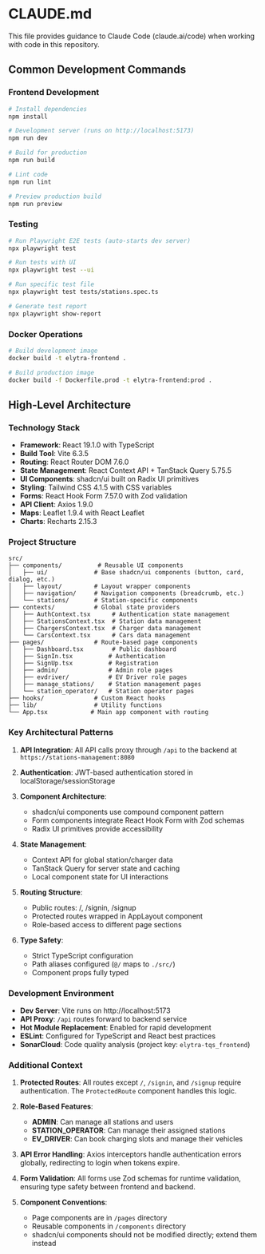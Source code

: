 # CLAUDE.md

This file provides guidance to Claude Code (claude.ai/code) when working with code in this repository.

## Common Development Commands

### Frontend Development
```bash
# Install dependencies
npm install

# Development server (runs on http://localhost:5173)
npm run dev

# Build for production
npm run build

# Lint code
npm run lint

# Preview production build
npm run preview
```

### Testing
```bash
# Run Playwright E2E tests (auto-starts dev server)
npx playwright test

# Run tests with UI
npx playwright test --ui

# Run specific test file
npx playwright test tests/stations.spec.ts

# Generate test report
npx playwright show-report
```

### Docker Operations
```bash
# Build development image
docker build -t elytra-frontend .

# Build production image
docker build -f Dockerfile.prod -t elytra-frontend:prod .
```

## High-Level Architecture

### Technology Stack
- **Framework**: React 19.1.0 with TypeScript
- **Build Tool**: Vite 6.3.5
- **Routing**: React Router DOM 7.6.0
- **State Management**: React Context API + TanStack Query 5.75.5
- **UI Components**: shadcn/ui built on Radix UI primitives
- **Styling**: Tailwind CSS 4.1.5 with CSS variables
- **Forms**: React Hook Form 7.57.0 with Zod validation
- **API Client**: Axios 1.9.0
- **Maps**: Leaflet 1.9.4 with React Leaflet
- **Charts**: Recharts 2.15.3

### Project Structure
```
src/
├── components/          # Reusable UI components
│   ├── ui/             # Base shadcn/ui components (button, card, dialog, etc.)
│   ├── layout/         # Layout wrapper components
│   ├── navigation/     # Navigation components (breadcrumb, etc.)
│   └── stations/       # Station-specific components
├── contexts/           # Global state providers
│   ├── AuthContext.tsx      # Authentication state management
│   ├── StationsContext.tsx  # Station data management
│   ├── ChargersContext.tsx  # Charger data management
│   └── CarsContext.tsx      # Cars data management
├── pages/              # Route-based page components
│   ├── Dashboard.tsx        # Public dashboard
│   ├── SignIn.tsx          # Authentication
│   ├── SignUp.tsx          # Registration
│   ├── admin/              # Admin role pages
│   ├── evdriver/           # EV Driver role pages
│   ├── manage_stations/    # Station management pages
│   └── station_operator/   # Station operator pages
├── hooks/              # Custom React hooks
├── lib/                # Utility functions
└── App.tsx            # Main app component with routing
```

### Key Architectural Patterns

1. **API Integration**: All API calls proxy through `/api` to the backend at `https://stations-management:8080`

2. **Authentication**: JWT-based authentication stored in localStorage/sessionStorage

3. **Component Architecture**: 
   - shadcn/ui components use compound component pattern
   - Form components integrate React Hook Form with Zod schemas
   - Radix UI primitives provide accessibility

4. **State Management**:
   - Context API for global station/charger data
   - TanStack Query for server state and caching
   - Local component state for UI interactions

5. **Routing Structure**:
   - Public routes: /, /signin, /signup
   - Protected routes wrapped in AppLayout component
   - Role-based access to different page sections

6. **Type Safety**: 
   - Strict TypeScript configuration
   - Path aliases configured (`@/` maps to `./src/`)
   - Component props fully typed

### Development Environment

- **Dev Server**: Vite runs on http://localhost:5173
- **API Proxy**: `/api` routes forward to backend service
- **Hot Module Replacement**: Enabled for rapid development
- **ESLint**: Configured for TypeScript and React best practices
- **SonarCloud**: Code quality analysis (project key: `elytra-tqs_frontend`)

### Additional Context

1. **Protected Routes**: All routes except `/`, `/signin`, and `/signup` require authentication. The `ProtectedRoute` component handles this logic.

2. **Role-Based Features**:
   - **ADMIN**: Can manage all stations and users
   - **STATION_OPERATOR**: Can manage their assigned stations
   - **EV_DRIVER**: Can book charging slots and manage their vehicles

3. **API Error Handling**: Axios interceptors handle authentication errors globally, redirecting to login when tokens expire.

4. **Form Validation**: All forms use Zod schemas for runtime validation, ensuring type safety between frontend and backend.

5. **Component Conventions**: 
   - Page components are in `/pages` directory
   - Reusable components in `/components` directory
   - shadcn/ui components should not be modified directly; extend them instead